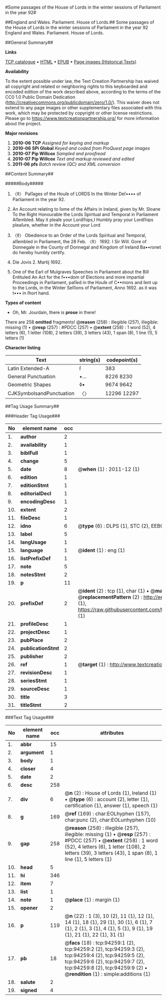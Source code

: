 #Some passages of the House of Lords in the winter sessions of Parliament in the year 92#

##England and Wales. Parliament. House of Lords.##
Some passages of the House of Lords in the winter sessions of Parliament in the year 92
England and Wales. Parliament. House of Lords.

##General Summary##

**Links**

[TCP catalogue](http://www.ota.ox.ac.uk/tcp/)  • 
[HTML](http://tei.it.ox.ac.uk/tcp/Texts-HTML/free/A38/A38330.html)  • 
[EPUB](http://tei.it.ox.ac.uk/tcp/Texts-EPUB/free/A38/A38330.epub) • 
[Page images (Historical Texts)](https://historicaltexts.jisc.ac.uk/eebo-12826955e)

**Availability**

To the extent possible under law, the Text Creation Partnership has waived all copyright and related or neighboring rights to this keyboarded and encoded edition of the work described above, according to the terms of the CC0 1.0 Public Domain Dedication (http://creativecommons.org/publicdomain/zero/1.0/). This waiver does not extend to any page images or other supplementary files associated with this work, which may be protected by copyright or other license restrictions. Please go to https://www.textcreationpartnership.org/ for more information about the project.

**Major revisions**

1. __2010-06__ __TCP__ *Assigned for keying and markup*
1. __2010-06__ __SPi Global__ *Keyed and coded from ProQuest page images*
1. __2010-07__ __Pip Willcox__ *Sampled and proofread*
1. __2010-07__ __Pip Willcox__ *Text and markup reviewed and edited*
1. __2011-06__ __pfs__ *Batch review (QC) and XML conversion*

##Content Summary##

#####Body#####

1. 〈◊〉 Paſſages of the Houſe of LORDS In the Winter Deſ•••• of Parliament in the year 92.

1. An Account relating to ſome of the Affairs in
Ireland, given by Mr. Sloane To the Right Honourable the Lords Spiritual and Temporal in Parliament Aſſembled.
May it pleaſe your Lordſhips,I Humbly pray your Lordſhips pleaſure, whether in the Account your Lord
1. 〈◊〉 Obedience to an Order of the Lords Spiritual and Temporal, aſſembled in Parliament, the
28 Feb. 〈◊〉 1692. I
Sir Will. Gore of Donnegale in the County of
Donnegal and Kingdom of Ireland Ba••ronet do hereby humbly certify.

1. Die Jovis 2. Martij 1692.

1. One of the Earl of Mulgraves Speeches in Parliament about the Bill Entituled An Act for the f•••dom of Elections and more impartial Proceedings in Parliament, paſſed in the Houſe of C••mons and ſent up to the Lords, in the Winter Seſſions of Parliament, Anno 1692. as it was t••• in ſhort hand.

**Types of content**

  * Oh, Mr. Jourdain, there is **prose** in there!

There are 258 **omitted** fragments! 
 @__reason__ (258) : illegible (257), illegible: missing (1)  •  @__resp__ (257) : #PDCC (257)  •  @__extent__ (258) : 1 word (52), 4 letters (6), 1 letter (108), 2 letters (39), 3 letters (43), 1 span (8), 1 line (1), 5 letters (1)

**Character listing**


|Text|string(s)|codepoint(s)|
|---|---|---|
|Latin Extended-A|ſ|383|
|General Punctuation|•…|8226 8230|
|Geometric Shapes|◊▪|9674 9642|
|CJKSymbolsandPunctuation|〈〉|12296 12297|

##Tag Usage Summary##

###Header Tag Usage###

|No|element name|occ|attributes|
|---|---|---|---|
|1.|__author__|2||
|2.|__availability__|1||
|3.|__biblFull__|1||
|4.|__change__|5||
|5.|__date__|8| @__when__ (1) : 2011-12 (1)|
|6.|__edition__|1||
|7.|__editionStmt__|1||
|8.|__editorialDecl__|1||
|9.|__encodingDesc__|1||
|10.|__extent__|2||
|11.|__fileDesc__|1||
|12.|__idno__|6| @__type__ (6) : DLPS (1), STC (2), EEBO-CITATION (1), OCLC (1), VID (1)|
|13.|__label__|5||
|14.|__langUsage__|1||
|15.|__language__|1| @__ident__ (1) : eng (1)|
|16.|__listPrefixDef__|1||
|17.|__note__|5||
|18.|__notesStmt__|2||
|19.|__p__|11||
|20.|__prefixDef__|2| @__ident__ (2) : tcp (1), char (1)  •  @__matchPattern__ (2) : ([0-9\-]+):([0-9IVX]+) (1), (.+) (1)  •  @__replacementPattern__ (2) : http://eebo.chadwyck.com/downloadtiff?vid=$1&page=$2 (1), https://raw.githubusercontent.com/textcreationpartnership/Texts/master/tcpchars.xml#$1 (1)|
|21.|__profileDesc__|1||
|22.|__projectDesc__|1||
|23.|__pubPlace__|2||
|24.|__publicationStmt__|2||
|25.|__publisher__|2||
|26.|__ref__|1| @__target__ (1) : http://www.textcreationpartnership.org/docs/. (1)|
|27.|__revisionDesc__|1||
|28.|__seriesStmt__|1||
|29.|__sourceDesc__|1||
|30.|__title__|3||
|31.|__titleStmt__|2||


###Text Tag Usage###

|No|element name|occ|attributes|
|---|---|---|---|
|1.|__abbr__|15||
|2.|__argument__|1||
|3.|__body__|1||
|4.|__closer__|4||
|5.|__date__|2||
|6.|__desc__|258||
|7.|__div__|6| @__n__ (2) : House of Lords (1), Ireland (1)  •  @__type__ (6) : account (2), letter (1), certification (1), answer (1), speech (1)|
|8.|__g__|169| @__ref__ (169) : char:EOLhyphen (157), char:punc (2), char:EOLunhyphen (10)|
|9.|__gap__|258| @__reason__ (258) : illegible (257), illegible: missing (1)  •  @__resp__ (257) : #PDCC (257)  •  @__extent__ (258) : 1 word (52), 4 letters (6), 1 letter (108), 2 letters (39), 3 letters (43), 1 span (8), 1 line (1), 5 letters (1)|
|10.|__head__|5||
|11.|__hi__|346||
|12.|__item__|7||
|13.|__list__|1||
|14.|__note__|1| @__place__ (1) : margin (1)|
|15.|__opener__|2||
|16.|__p__|119| @__n__ (22) : 1 (3), 10 (2), 11 (1), 12 (1), 14 (1), 18 (1), 29 (1), 30 (1), 6 (1), 7 (1), 2 (1), 3 (1), 4 (1), 5 (1), 9 (1), 19 (1), 21 (1), 22 (1), 31 (1)|
|17.|__pb__|18| @__facs__ (18) : tcp:94259:1 (2), tcp:94259:2 (2), tcp:94259:3 (2), tcp:94259:4 (2), tcp:94259:5 (2), tcp:94259:6 (2), tcp:94259:7 (2), tcp:94259:8 (2), tcp:94259:9 (2)  •  @__rendition__ (1) : simple:additions (1)|
|18.|__salute__|2||
|19.|__signed__|4||
